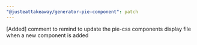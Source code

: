 ```yaml
---
"@justeattakeaway/generator-pie-component": patch
---
```


[Added] comment to remind to update the pie-css components display file when a new component is added
